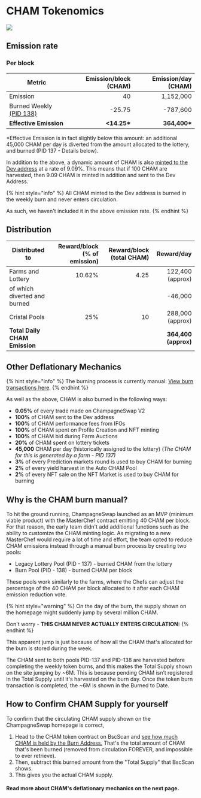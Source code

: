 # CHAM Tokenomics

![](../../.gitbook/assets/en-1129.png)

## **Emission rate** <a href="#emission-rate" id="emission-rate"></a>

### **Per block**

| **Metric**                                                                | **Emission/block (CHAM)** | **Emission/day (CHAM)** |
| ------------------------------------------------------------------------- | ------------------------: | ----------------------: |
| Emission                                                                  |                        40 |               1,152,000 |
| Burned Weekly [(PID 138)](cham-tokenomics.md#why-is-the-cham-burn-manual) |                    -25.75 |                -787,600 |
| **Effective Emission**                                                    |              **<14.25\*** |           **364,400\*** |

\*Effective Emission is in fact slightly below this amount: an additional 45,000 CHAM per day is diverted from the amount allocated to the lottery, and burned (PID 137 - Details below).

In addition to the above, a dynamic amount of CHAM is also [minted to the Dev address](https://bscscan.com/address/0xceba60280fb0ecd9a5a26a1552b90944770a4a0e#tokentxns) at a rate of 9.09%. This means that if 100 CHAM are harvested, then 9.09 CHAM is minted in addition and sent to the Dev Address.

{% hint style="info" %}
All CHAM minted to the Dev address is burned in the weekly burn and never enters circulation.&#x20;

As such, we haven't included it in the above emission rate.
{% endhint %}

## Distribution <a href="#distribution" id="distribution"></a>

| Distributed to                | Reward/block (% of emission) | Reward/block (total CHAM) |           Reward/day |
| ----------------------------- | ---------------------------: | ------------------------: | -------------------: |
| Farms and Lottery             |                       10.62% |                      4.25 |     122,400 (approx) |
| of which diverted and burned  |                              |                           |              -46,000 |
| Cristal Pools                   |                          25% |                        10 |     288,000 (approx) |
| **Total Daily CHAM Emission** |                              |                           | **364,400 (approx)** |

## **Other Deflationary Mechanics** <a href="#other-deflationary-mechanics" id="other-deflationary-mechanics"></a>

{% hint style="info" %}
The burning process is currently manual. [View burn transactions here](https://bscscan.com/token/0x0e09fabb73bd3ade0a17ecc321fd13a19e81ce82?a=0x000000000000000000000000000000000000dead).
{% endhint %}

As well as the above, CHAM is also burned in the following ways:

* **0.05%** of every trade made on ChampagneSwap V2
* **100%** of CHAM sent to the Dev address
* **100%** of CHAM performance fees from IFOs
* **100%** of CHAM spent on Profile Creation and NFT minting
* **100%** of CHAM bid during Farm Auctions
* **20%** of CHAM spent on lottery tickets
* **45,000** CHAM per day (historically assigned to the lottery) (_The CHAM for this is generated by a farm - PID 137)_
* **3%** of every Prediction markets round is used to buy CHAM for burning
* **2%** of every yield harvest in the Auto CHAM Pool
* **2%** of every NFT sale on the NFT Market is used to buy CHAM for burning

## Why is the CHAM burn manual?

To hit the ground running, ChampagneSwap launched as an MVP (minimum viable product) with the MasterChef contract emitting 40 CHAM per block. For that reason, the early team didn't add additional functions such as the ability to customize the CHAM minting logic. As migrating to a new MasterChef would require a lot of time and effort, the team opted to reduce CHAM emissions instead through a manual burn process by creating two pools:

* Legacy Lottery Pool (PID - 137) - burned CHAM from the lottery
* Burn Pool (PID - 138) - burned CHAM per block

These pools work similarly to the farms, where the Chefs can adjust the percentage of the 40 CHAM per block allocated to it after each CHAM emission reduction vote.

{% hint style="warning" %}
On the day of the burn, the supply shown on the homepage might suddenly jump by several million CHAM.&#x20;

Don't worry - **THIS CHAM NEVER ACTUALLY ENTERS CIRCULATION:**
{% endhint %}

This apparent jump is just because of how all the CHAM that's allocated for the burn is stored during the week.&#x20;

The CHAM sent to both pools PID-137 and PID-138 are harvested before completing the weekly token burns, and this makes the Total Supply shown on the site jumping by \~6M. This is because pending CHAM isn’t registered in the Total Supply until it's harvested on the burn day. Once the token burn transaction is completed, the \~6M is shown in the Burned to Date.&#x20;

## How to Confirm CHAM Supply for yourself

To confirm that the circulating CHAM supply shown on the ChampagneSwap homepage is correct,&#x20;

1. Head to the CHAM token contract on BscScan and [see how much CHAM is held by the Burn Address.](https://bscscan.com/token/0x0e09fabb73bd3ade0a17ecc321fd13a19e81ce82#balances) That's the total amount of CHAM that's been burned (removed from circulation FOREVER, and impossible to ever retrieve).
2. Then, subtract this burned amount from the "Total Supply" that BscScan shows.
3. This gives you the actual CHAM supply.



#### **Read more about CHAM's deflationary mechanics on the next page.** <a href="#read-more-about-chams-deflationary-mechanics-on-the-next-page" id="read-more-about-chams-deflationary-mechanics-on-the-next-page"></a>
